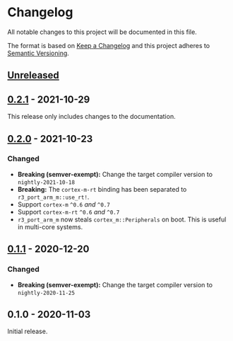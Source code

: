 # Changelog

All notable changes to this project will be documented in this file.

The format is based on [Keep a Changelog](http://keepachangelog.com/en/1.0.0/)
and this project adheres to [Semantic Versioning](http://semver.org/spec/v2.0.0.html).

## [Unreleased]
## [0.2.1] - 2021-10-29

This release only includes changes to the documentation.

## [0.2.0] - 2021-10-23

### Changed

- **Breaking (semver-exempt):** Change the target compiler version to `nightly-2021-10-18`
- **Breaking:** The `cortex-m-rt` binding has been separated to `r3_port_arm_m::use_rt!`.
- Support `cortex-m` `^0.6` *and* `^0.7`
- Support `cortex-m-rt` `^0.6` *and* `^0.7`
- `r3_port_arm_m` now steals `cortex_m::Peripherals` on boot. This is useful in multi-core systems.

## [0.1.1] - 2020-12-20

### Changed

- **Breaking (semver-exempt):** Change the target compiler version to `nightly-2020-11-25`

## 0.1.0 - 2020-11-03

Initial release.

[Unreleased]: https://github.com/r3-os/r3/compare/r3_port_arm_m@0.2.1...HEAD
[0.2.1]: https://github.com/r3-os/r3/compare/r3_port_arm_m@0.2.0...r3_port_arm_m@0.2.1
[0.2.0]: https://github.com/r3-os/r3/compare/r3_port_arm_m@0.1.1...r3_port_arm_m@0.2.0
[0.1.1]: https://github.com/r3-os/r3/compare/r3_port_arm_m@0.1.0...r3_port_arm_m@0.1.1

